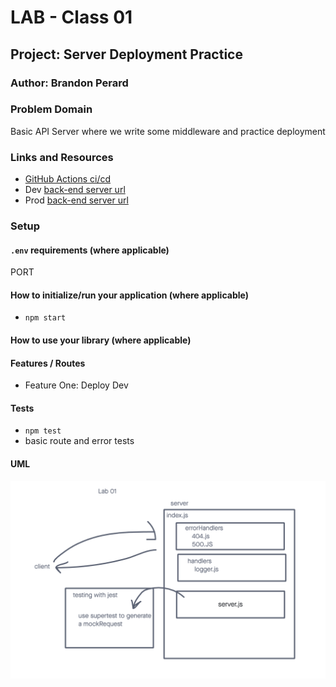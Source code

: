 # LAB - Class 01

## Project: Server Deployment Practice

### Author: Brandon Perard

### Problem Domain  

Basic API Server where we write some middleware and practice deployment

### Links and Resources

- [GitHub Actions ci/cd](https://github.com/bperard/server-deployment-practice/actions)
- Dev [back-end server url](https://server-deployment-practice-dev-z02m.onrender.com)
- Prod [back-end server url](https://server-deployment-practice-prod-ai5l.onrender.com)

### Setup

#### `.env` requirements (where applicable)

PORT

#### How to initialize/run your application (where applicable)

- `npm start`

#### How to use your library (where applicable)

#### Features / Routes

- Feature One: Deploy Dev

#### Tests

- `npm test`
- basic route and error tests

#### UML

![Lab-01 UML](assets/lab-01-uml.png)

